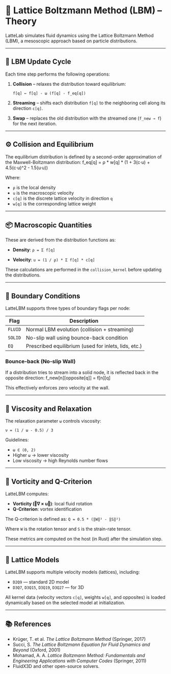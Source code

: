 # 🧠 Lattice Boltzmann Method (LBM) – Theory

LatteLab simulates fluid dynamics using the Lattice Boltzmann Method (LBM), a mesoscopic approach based on particle distributions.

---

## 🔁 LBM Update Cycle

Each time step performs the following operations:

1. **Collision** – relaxes the distribution toward equilibrium:

   `f[q] ← f[q] - ω (f[q] - f_eq[q])`

3. **Streaming** – shifts each distribution `f[q]` to the neighboring cell along its direction `c[q]`.

4. **Swap** – replaces the old distribution with the streamed one (`f_new → f`) for the next iteration.

---

## ⚙️ Collision and Equilibrium

The equilibrium distribution is defined by a second-order approximation of the Maxwell-Boltzmann distribution:
f_eq[q] = ρ * w[q] * (1 + 3(c·u) + 4.5(c·u)^2 - 1.5(u·u))


Where:

- `ρ` is the local density
- `u` is the macroscopic velocity
- `c[q]` is the discrete lattice velocity in direction `q`
- `w[q]` is the corresponding lattice weight

---

## 📦 Macroscopic Quantities

These are derived from the distribution functions as:

- **Density**:
  `ρ = Σ f[q]`


- **Velocity**:
`u = (1 / ρ) * Σ f[q] * c[q]`


These calculations are performed in the `collision_kernel` before updating the distributions.

---

## 🧱 Boundary Conditions

LatteLBM supports three types of boundary flags per node:

| Flag       | Description                                  |
|------------|----------------------------------------------|
| `FLUID`    | Normal LBM evolution (collision + streaming) |
| `SOLID`    | No-slip wall using bounce-back condition     |
| `EQ`       | Prescribed equilibrium (used for inlets, lids, etc.) |

### Bounce-back (No-slip Wall)

If a distribution tries to stream into a solid node, it is reflected back in the opposite direction:
  f_new[n][opposite[q]] = f[n][q]
  
This effectively enforces zero velocity at the wall.

---

## 📏 Viscosity and Relaxation

The relaxation parameter `ω` controls viscosity:

`ν = (1 / ω - 0.5) / 3`

Guidelines:

- `ω ∈ (0, 2)`
- Higher `ω` → lower viscosity
- Low viscosity → high Reynolds number flows

---

## 🔬 Vorticity and Q-Criterion

LatteLBM computes:

- **Vorticity (‖∇ × u‖)**: local fluid rotation
- **Q-Criterion**: vortex identification

The Q-criterion is defined as:
`Q = 0.5 * (‖W‖² - ‖S‖²)`


Where `W` is the rotation tensor and `S` is the strain-rate tensor.

These metrics are computed on the host (in Rust) after the simulation step.

---

## 🔢 Lattice Models

LatteLBM supports multiple velocity models (lattices), including:

- `D2Q9` — standard 2D model
- `D3Q7`, `D3Q15`, `D3Q19`, `D3Q27` — for 3D

All kernel data (velocity vectors `c[q]`, weights `w[q]`, and opposites) is loaded dynamically based on the selected model at initialization.

---

## 📚 References

- Krüger, T. et al. *The Lattice Boltzmann Method* (Springer, 2017)
- Succi, S. *The Lattice Boltzmann Equation for Fluid Dynamics and Beyond* (Oxford, 2001)
- Mohamad, A. A. *Lattice Boltzmann Method: Fundamentals and Engineering Applications with Computer Codes* (Springer, 2011)
- FluidX3D and other open-source solvers.
